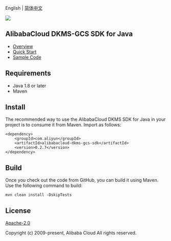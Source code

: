 English | [简体中文](README-CN.md)

![](https://aliyunsdk-pages.alicdn.com/icons/AlibabaCloud.svg)

## AlibabaCloud DKMS-GCS SDK for Java

- [Overview](https://www.alibabacloud.com/help/key-management-service/latest/dedicated-kms-overview)
- [Quick Start](https://www.alibabacloud.com/help/key-management-service/latest/manage-dedicated-kms-instances)
- [Sample Code](/example)

## Requirements

- Java 1.8 or later
- Maven

## Install

The recommended way to use the AlibabaCloud DKMS SDK for Java in your project is to consume it from Maven. Import as follows:

```
<dependency>
    <groupId>com.aliyun</groupId>
    <artifactId>alibabacloud-dkms-gcs-sdk</artifactId>
    <version>0.2.7</version>
</dependency>
```

## Build

Once you check out the code from GitHub, you can build it using Maven. Use the following command to build:

```
mvn clean install -DskipTests
```

## License

[Apache-2.0](http://www.apache.org/licenses/LICENSE-2.0)

Copyright (c) 2009-present, Alibaba Cloud All rights reserved.
